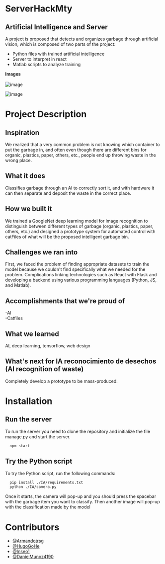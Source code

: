 # ServerHackMty

## Artificial Intelligence and Server

A project is proposed that detects and organizes garbage through artificial vision, which is composed of two parts of the project:

* Python files with trained artificial intelligence
* Server to interpret in react
* Matlab scripts to analyze training

**Images**<br><br>
![image](https://user-images.githubusercontent.com/84602829/212252108-178e2720-a5ec-4758-bf11-bb8722b873ff.png)

![image](https://user-images.githubusercontent.com/84602829/212252218-fa3d170f-23f0-47f3-80a0-59ca7902146c.png)

# Project Description

## Inspiration
We realized that a very common problem is not knowing which container to put the garbage in, and often even though there are different bins for organic, plastics, paper, others, etc., people end up throwing waste in the wrong place.
## What it does
Classifies garbage through an AI to correctly sort it, and with hardware it can then separate and deposit the waste in the correct place.
## How we built it
We trained a GoogleNet deep learning model for image recognition to distinguish between different types of garbage (organic, plastics, paper, others, etc.) and designed a prototype system for automated control with catFiles of what will be the proposed intelligent garbage bin.
## Challenges we ran into
First, we faced the problem of finding appropriate datasets to train the model because we couldn't find specifically what we needed for the problem.
Complications linking technologies such as React with Flask and developing a backend using various programming languages (Python, JS, and Matlab).
## Accomplishments that we're proud of
-AI\
-Catfiles

## What we learned
AI, deep learning, tensorflow, web design
## What's next for IA reconocimiento de desechos (AI recognition of waste)
Completely develop a prototype to be mass-produced.

# Installation

## Run the server
To run the server you need to clone the repository and initialize the file manage.py and start the server.

```bash
  npm start
```

## Try the Python script
To try the Python script, run the following commands:

```bash
  pip install ./IA/requirements.txt
  python ./IA/camera.py
```
Once it starts, the camera will pop-up and you should press the spacebar with the garbage item you want to classify. Then another image will pop-up with the classification made by the model

# Contributors
- [@Armandotrsg](https://github.com/Armandotrsg)
- [@HugoGoHe](https://github.com/HugoGoHe)
- [@Inseo1](https://github.com/Ineso1)
- [@DanielMunoz4190](https://github.com/DanielMunoz4190)
